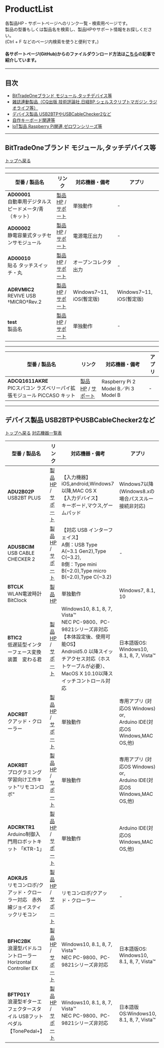 # ProductList
各製品HP・サポートページへのリンク一覧・検索用ページです。  
製品の型番もしくは製品名を検索し、製品HPやサポート情報をお探しください。  
(Ctrl + F などのページ内検索を使うと便利です。)  
#### 各サポートページ(GitHub)からのファイルダウンロード方法は[こちら](https://bit-trade-one.co.jp/h2gh/)の記事で紹介しています。

---

## 目次
- [BitTradeOneブランド モジュール,タッチデバイス等 ](#bittradeoneブランド-モジュールタッチデバイス等)
- [雑誌連動製品（CQ出版,技術評論社,日経BP,シェルスクリプトマガジン,ラジオライフ等）](#雑誌連動製品cq出版技術評論社日経bpシェルスクリプトマガジンラジオライフ等)
- [デバイス製品 USB2BTPやUSBCableChecker2など](#デバイス製品-usb2btpやusbcablechecker2など)
- [自作キーボード関連等](#自作キーボード関連等)
- [IoT製品,Raspberry Pi関連,ゼロワンシリーズ等](#iot製品raspberry-pi関連ゼロワンシリーズ等)

<!--mdでページ内リンクを貼る際はこちらの記事がとてもわかりやすいので必読です！https://qiita.com/hennin/items/7ee58dd7d7c013a23be7#%E5%8D%8A%E8%A7%92%E8%A8%98%E5%8F%B7%E3%81%AF%E3%82%A2%E3%83%B3%E3%83%80%E3%83%BC%E3%83%90%E3%83%BC_%E3%81%A8%E3%83%8F%E3%82%A4%E3%83%95%E3%83%B3-%E4%BB%A5%E5%A4%96%E7%9C%81%E7%95%A5
-->

---


## BitTradeOneブランド モジュール,タッチデバイス等
[トップへ戻る](#productlist)
  <!-- !!!!!!!!!!!!!!!!!!!!!!!!!!!!!!!!!!!!!!!!!!!!!!!!!!!!!!!!!!
| <a id="ADRVMIC">ADRVMIC</a> <br>REVIVE USB †MICRO†Rev.2 | <a id="ADACHACY">ADACHACY</a> <br>hapStak | 
| :--- | :--- |
|<a href="https://bit-trade-one.co.jp/adrvmic/"><img src="https://bit-trade-one.co.jp/wp/wp-content/uploads/2021/12/2d0d67c312d1b9bc41fbb87ea2492977.jpg" width="360px"> <br>製品HP</a><br>[サポートサイト]() | <a href="https://bit-trade-one.co.jp/hapstak/"><img src="https://bit-trade-one.co.jp/wp/wp-content/uploads/2021/09/hapStak-Bn-BIG.png" width="360px"> <br>製品HP</a><br>[サポートサイト]()<br>対応機器:M5ATOM、ArduinoMRK|
| <a id="AD00010">AD00010</a> | <a id="AD00018">AD00018</a> | 
|<a href="https://bit-trade-one.co.jp/product/module/ad00010/"><img src="https://bit-trade-one.co.jp/wp/wp-content/uploads/2014/04/517ef8cc91ae0376389ee049abca5934.png" width="360px"> <br>製品HP</a><br>[サポートサイト]()| <a href="https://bit-trade-one.co.jp/product/module/ad00018/"><img src="https://bit-trade-one.co.jp/wp/wp-content/uploads/2014/04/ce3a1cb1fd6c72f79f2a050123174e51.png" width="360px"> <br>製品HP</a><br>[サポートサイト]() |
| <a id="ADRVMIC">ADRVMIC</a>  | <a id="ADRVMIC">ADRVMIC</a>  | 
|<a href="https://bit-trade-one.co.jp/adrvmic/"><img src="https://bit-trade-one.co.jp/wp/wp-content/uploads/2021/12/2d0d67c312d1b9bc41fbb87ea2492977.jpg" width="360px"> <br>製品HP</a><br>[サポートサイト]()| <a href="https://bit-trade-one.co.jp/adrvmic/"><img src="https://bit-trade-one.co.jp/wp/wp-content/uploads/2021/12/2d0d67c312d1b9bc41fbb87ea2492977.jpg" width="360px"> <br>製品HP</a><br>[サポートサイト]() |
!!!!!!!!!!!!!!!!!!!!!!!!!!!!!!!!!!!!!!!!!!!!!!!!!!!!!!!!!!-->

---

| 型番 / 製品名 | リンク | 対応機器・備考 | アプリ |
| --- | --- | --- | --- |
| <b><a id="AD00001">AD00001</a></b> <br> 自動車用デジタルスピードメータ/青（キット）  |[製品HP](https://bit-trade-one.co.jp/product/assemblydisk/ad00001/) / [サポート](https://github.com/bit-trade-one/AD00001-Digital-Speed-Meter)  | 単独動作 | - |
| <b><a id="AD00002">AD00002</a></b> <br> 静電容量式タッチセンサモジュール  | [製品HP](https://bit-trade-one.co.jp/product/module/ad00002/) / [サポート](https://bit-trade-one.co.jp/product/module/ad00002/) | 電源電圧出力 | - |
| <b><a id="AD00010">AD00010</a></b> <br> 貼る タッチスイッチ・丸 | [製品HP](https://bit-trade-one.co.jp/product/module/ad00010/) / [サポート](https://github.com/bit-trade-one/AD00010_Touch_Switch_Circle) | オープンコレクタ出力 | - |
| <b><a id="ADRVMIC">ADRVMIC2</a></b> <br> REVIVE USB †MICRO†Rev.2 | [製品HP](https://github.com/bit-trade-one/ADRVMICR2-REVIVE-USB-Micro-Rev2) / [サポート](https://bit-trade-one.co.jp/adrvmic/) | Windows7~11, iOS(暫定版) | Windows7~11, iOS(暫定版)|
| <b><a id="test">test</a></b> <br> 製品名 | [製品HP]() / [サポート]() | 単独動作 | - |



---

| 型番 / 製品名 | リンク | 対応機器・備考 | アプリ |
| --- | --- | --- | --- |
| <b><a id="ADCQ1611AKRE">ADCQ1611AKRE</a></b> <br> PICスパコン ラズベリーパイ拡張モジュール PiCCASO キット  |[製品HP](https://bit-trade-one.co.jp/product/module/adcq1611ap/) / [サポート](https://github.com/bit-trade-one/ADCQ1611AP_CQ_PICCASO)  | Raspberry Pi 2 Model B／Pi 3 Model B | - |


---

## デバイス製品 USB2BTPやUSBCableChecker2など 
[トップへ戻る](#productlist)
[対応機器一覧表](DeviceProduct_CorrespondenceList.md)

| 型番 / 製品名 | リンク | 対応機器・備考 | アプリ |
| --- | --- | --- | --- |
| <b><a id="ADU2B02P">ADU2B02P</a></b> <br> USB2BT PLUS | [製品HP](https://bit-trade-one.co.jp/product/module/usb2btp/) /<br> [サポート](https://github.com/bit-trade-one/ADU2B02P_USB2BT_Plus) | 【入力機器】<br>iOS,android,Windows7以降,MAC OS X<br>【入力デバイス】<br>キーボード,マウス,ゲームパッド | Windows7以降 (Windows8.xの場合パススルー接続非対応) |
| <b><a id="ADUSBCIM">ADUSBCIM</a></b> <br> USB CABLE CHECKER 2 | [製品HP](https://bit-trade-one.co.jp/adusbcim/) / [サポート](https://github.com/bit-trade-one/USBCableChecker2) | 【対応 USB インターフェイス】<br>A側：USB Type A(~3.1 Gen2),Type C(~3.2), <br>B側：Type mini B(~2.0),Type micro B(~2.0),Type C(~3.2) | - |
| <b><a id="BTCLK">BTCLK</a></b> <br> WLAN電波時計　BitClock | [製品HP](https://bit-trade-one.co.jp/product/bitferrous/btclk/)  | 単独動作 | Windows7, 8.1, 10 |
| <b><a id="BTIC2">BTIC2</a></b> <br> 低遅延型インターフェース変換装置　変わる君 | [製品HP](https://bit-trade-one.co.jp/product/bitferrous/btic2/ ) / [サポート](https://github.com/bit-trade-one/BTIC2-KawaruKun) | Windows10, 8.1, 8, 7, Vista™<br>NEC PC-9800、PC-9821シリーズ非対応 <br>【本体設定後、使用可能OS】<br>Android5.0 以降スイッチアクセス対応（ホストケーブルが必要）、MacOS X 10.10以降スイッチコントロール対応| 日本語版OS: Windows10, 8.1, 8, 7, Vista™ |
| <b><a id="ADCRBT">ADCRBT</a></b> <br> クアッド・クローラー | [製品HP](https://bit-trade-one.co.jp/adcrbt/) / [サポート](https://github.com/bit-trade-one/QuadCrawler) | 単独動作 | 専用アプリ (対応OS Windows) or,<br>Arduino IDE(対応OS Windows,MAC OS,他) |
| <b><a id="ADKRBT">ADKRBT</a></b> <br> プログラミング学習向け工作キット"リモコンロボ" | [製品HP](https://bit-trade-one.co.jp/adkrbt/) / [サポート](https://github.com/bit-trade-one/ADKRBT_Remocon_Robo) | 単独動作 |  専用アプリ (対応OS Windows) or,<br>Arduino IDE(対応OS Windows,MAC OS,他) |
| <b><a id="ADCRKTR1">ADCRKTR1</a></b> <br> Arduino制御入門用ロボットキット 「KTR-1」 | [製品HP](https://bit-trade-one.co.jp/adcrktr1/) / [サポート](https://github.com/bit-trade-one/ADCRKTR1-KTR-1) | 単独動作 | Arduino IDE(対応OS Windows,MAC OS,他) |
| <b><a id="ADKRJS">ADKRJS</a></b> <br> リモコンロボ/クアッド・クローラー対応　赤外線ジョイスティックリモコン | [製品HP](https://bit-trade-one.co.jp/adkrbt/) / [サポート](https://github.com/bit-trade-one/ADKRJS_Remocon_Robo_Joystick_Controller) | リモコンロボ/クアッド・クローラー | - |
| <b><a id="BFHC2BK">BFHC2BK</a></b> <br> 浪漫型パドルコントローラー　Horizontal Controller EX | [製品HP](https://bit-trade-one.co.jp/product/bitferrous/bfhc2bk/) / [サポート](https://github.com/bit-trade-one/BFHC2-HorizontalControllerEX) | Windows10, 8.1, 8, 7, Vista™<br>NEC PC-9800、PC-9821シリーズ非対応 | 日本語版OS: Windows10, 8.1, 8, 7, Vista™ |
| <b><a id="BFTP01Y">BFTP01Y</a></b> <br> 浪漫型ギターエフェクタースタイル USBフットペダル【TonePedal+】 | [製品HP](https://bit-trade-one.co.jp/product/bitferrous/bftp01y/) / [サポート](https://github.com/bit-trade-one/BFTP01-tone-pedal) | Windows10, 8.1, 8, 7, Vista™<br>NEC PC-9800、PC-9821シリーズ非対応 | 日本語版OS:Windows10, 8.1, 8, 7, Vista™

